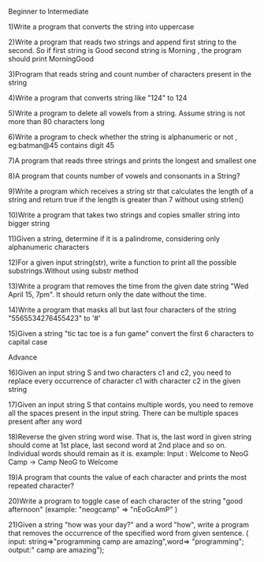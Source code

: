 Beginner to Intermediate

1)Write a program that converts the string into uppercase

2)Write a program that reads two strings and append first string to the second. So if first string is Good second string is Morning , the program should print MorningGood

3)Program that reads string and count number of characters present in the string

4)Write a program that converts string like "124" to 124

5)Write a program to delete all vowels from a string. Assume string is not more than 80 characters long

6)Write a program to check whether the string is alphanumeric or not , eg:batman@45 contains digit 45

7)A program that reads three strings and prints the longest and smallest one

8)A program that counts number of vowels and consonants in a String?

9)Write a program which receives a string str that calculates the length of a string and return true if the length is greater than 7 without using strlen()

10)Write a program that takes two strings and copies smaller string into bigger string

11)Given a string, determine if it is a palindrome, considering only alphanumeric characters

12)For a given input string(str), write a function to print all the possible substrings.Without using substr method

13)Write a program that removes the time from the given date string "Wed April 15, 7pm". It should return only the date without the time.

14)Write a program that masks all but last four characters of the string "5565534276455423" to '#'

15)Given a string "tic tac toe is a fun game" convert the first 6 characters to capital case

Advance

16)Given an input string S and two characters c1 and c2, you need to replace every occurrence of character c1 with character c2 in the given string

17)Given an input string S that contains multiple words, you need to remove all the spaces present in the input string. There can be multiple spaces present after any word

18)Reverse the given string word wise. That is, the last word in given string should come at 1st place, last second word at 2nd place and so on. Individual words should remain as it is. example: Input : Welcome to NeoG Camp → Camp NeoG to Welcome

19)A program that counts the value of each character and prints the most repeated character?

20)Write a program to toggle case of each character of the string "good afternoon" (example: "neogcamp" ⇒ "nEoGcAmP" )

21)Given a string "how was your day?" and a word "how", write a program that removes the occurrence of the specified word from given sentence. ( input: string⇒"programming camp are amazing",word⇒ "programming"; output:" camp are amazing");